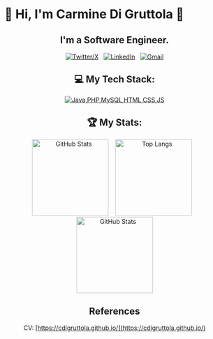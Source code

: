 # 👋 Hi, I'm **Carmine Di Gruttola** 👋

<div align="center">

## I'm a Software Engineer.
    
[![Twitter/X](https://skillicons.dev/icons?i=twitter)](https://twitter.com/cdigruttola1) &nbsp;
[![LinkedIn](https://skillicons.dev/icons?i=linkedin)](https://www.linkedin.com/in/cdigruttola/) &nbsp;
[![Gmail](https://skillicons.dev/icons?i=gmail)](mailto:c.digruttola1@gmail.com?subject=Hello%20Carmine,%20From%20Github)

## 💻 My Tech Stack:

[![Java,PHP,MySQL,HTML,CSS,JS](https://skillicons.dev/icons?i=java,php,mysql,html,css,js)](https://skillicons.dev)

## 🏆 My Stats:

<p>
    <img height=175 alt="GitHub Stats" src="https://github-readme-stats.vercel.app/api?username=cdigruttola&show_icons=true&count_private=true&theme=dark"/> &nbsp;&nbsp;
    <img height=175 alt="Top Langs" src="https://github-readme-stats.vercel.app/api/top-langs/?username=cdigruttola&layout=compact&theme=dark"/> &nbsp;&nbsp;
    <img height=175 alt="GitHub Stats" src="https://github-readme-streak-stats.herokuapp.com/?user=cdigruttola&&theme=dark"/>
</p>

## References

CV: [https://cdigruttola.github.io/](https://cdigruttola.github.io/)

</div>

<!--
Here are some ideas to get you started:

- 🔭 I’m currently working on ...
- 🌱 I’m currently learning ...
- 👯 I’m looking to collaborate on ...
- 🤔 I’m looking for help with ...
- 💬 Ask me about ...
- 📫 How to reach me: ...
- 😄 Pronouns: ...
- ⚡ Fun fact: ...
-->
